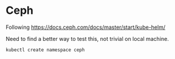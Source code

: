 # Ceph

Following https://docs.ceph.com/docs/master/start/kube-helm/

Need to find a better way to test this, not trivial on local machine.

```sh
kubectl create namespace ceph
```